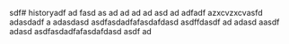 sdf# historyadf
ad
fasd
as
ad
ad
ad
ad
asd
ad
adfadf
azxcvzxcvasfd
adasdadf
a
adasdasd
asdfasdadfafasdafdasd
asdffdasdf
ad
adasd
aasdf
adasd
asdfasdadfafasdafdasd
asdf
ad

